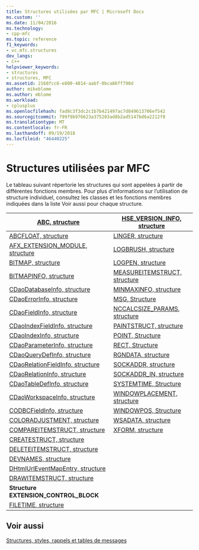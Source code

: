 ```yaml
---
title: Structures utilisées par MFC | Microsoft Docs
ms.custom: ''
ms.date: 11/04/2016
ms.technology:
- cpp-mfc
ms.topic: reference
f1_keywords:
- vc.mfc.structures
dev_langs:
- C++
helpviewer_keywords:
- structures
- structures, MFC
ms.assetid: 2168fcc6-e800-4814-aabf-0bca86ff790d
author: mikeblome
ms.author: mblome
ms.workload:
- cplusplus
ms.openlocfilehash: fad8c3f3dc2c1b7b421497ac7d849613706ef542
ms.sourcegitcommit: 799f9b976623a375203ad8b2ad5147bd6a2212f0
ms.translationtype: MT
ms.contentlocale: fr-FR
ms.lasthandoff: 09/19/2018
ms.locfileid: "46440225"
---
```

# <a name="structures-used-by-mfc"></a>Structures utilisées par MFC

Le tableau suivant répertorie les structures qui sont appelées à partir de différentes fonctions membres. Pour plus d’informations sur l’utilisation de structure individuel, consultez les classes et les fonctions membres indiquées dans la liste Voir aussi pour chaque structure.

|[ABC, structure](../../mfc/reference/abc-structure.md)|[HSE_VERSION_INFO, structure](../../mfc/reference/hse-version-info-structure.md)|
|--------------------------------------------------------------------------------------------------------------|-----------------------------------------------------------------------------------------------------------------------------|
|[ABCFLOAT, structure](../../mfc/reference/abcfloat-structure.md)|[LINGER, structure](../../mfc/reference/linger-structure.md)|
|[AFX_EXTENSION_MODULE, structure](../../mfc/reference/afx-extension-module-structure.md)|[LOGBRUSH, structure](../../mfc/reference/logbrush-structure.md)|
|[BITMAP, structure](../../mfc/reference/bitmap-structure.md)|[LOGPEN, structure](../../mfc/reference/logpen-structure.md)|
|[BITMAPINFO, structure](../../mfc/reference/bitmapinfo-structure.md)|[MEASUREITEMSTRUCT, structure](../../mfc/reference/measureitemstruct-structure.md)|
|[CDaoDatabaseInfo, structure](../../mfc/reference/cdaodatabaseinfo-structure.md)|[MINMAXINFO, structure](../../mfc/reference/minmaxinfo-structure.md)|
|[CDaoErrorInfo, structure](../../mfc/reference/cdaoerrorinfo-structure.md)|[MSG, Structure](../../mfc/reference/msg-structure1.md)|
|[CDaoFieldInfo, structure](../../mfc/reference/cdaofieldinfo-structure.md)|[NCCALCSIZE_PARAMS, structure](../../mfc/reference/nccalcsize-params-structure.md)|
|[CDaoIndexFieldInfo, structure](../../mfc/reference/cdaoindexfieldinfo-structure.md)|[PAINTSTRUCT, structure](../../mfc/reference/paintstruct-structure.md)|
|[CDaoIndexInfo, structure](../../mfc/reference/cdaoindexinfo-structure.md)|[POINT, Structure](../../mfc/reference/point-structure1.md)|
|[CDaoParameterInfo, structure](../../mfc/reference/cdaoparameterinfo-structure.md)|[RECT, Structure](../../mfc/reference/rect-structure1.md)|
|[CDaoQueryDefInfo, structure](../../mfc/reference/cdaoquerydefinfo-structure.md)|[RGNDATA, structure](../../mfc/reference/rgndata-structure.md)|
|[CDaoRelationFieldInfo, structure](../../mfc/reference/cdaorelationfieldinfo-structure.md)|[SOCKADDR, structure](../../mfc/reference/sockaddr-structure.md)|
|[CDaoRelationInfo, structure](../../mfc/reference/cdaorelationinfo-structure.md)|[SOCKADDR_IN, structure](../../mfc/reference/sockaddr-in-structure.md)|
|[CDaoTableDefInfo, structure](../../mfc/reference/cdaotabledefinfo-structure.md)|[SYSTEMTIME, Structure](systemtime-structure1.md)
|[CDaoWorkspaceInfo, structure](../../mfc/reference/cdaoworkspaceinfo-structure.md)|[WINDOWPLACEMENT, structure](../../mfc/reference/windowplacement-structure.md)|
|[CODBCFieldInfo, structure](../../mfc/reference/codbcfieldinfo-structure.md)|[WINDOWPOS, Structure](../../mfc/reference/windowpos-structure1.md)
|[COLORADJUSTMENT, structure](../../mfc/reference/coloradjustment-structure.md)|[WSADATA, structure](../../mfc/reference/wsadata-structure.md)|
|[COMPAREITEMSTRUCT, structure](../../mfc/reference/compareitemstruct-structure.md)|[XFORM, structure](../../mfc/reference/xform-structure.md)|
|[CREATESTRUCT, structure](../../mfc/reference/createstruct-structure.md)||
|[DELETEITEMSTRUCT, structure](../../mfc/reference/deleteitemstruct-structure.md)||
|[DEVNAMES, structure](../../mfc/reference/devnames-structure.md)||
|[DHtmlUrlEventMapEntry, structure](../../mfc/reference/dhtmlurleventmapentry-structure.md)||
|[DRAWITEMSTRUCT, structure](../../mfc/reference/drawitemstruct-structure.md)||
|**Structure EXTENSION_CONTROL_BLOCK**||
|[FILETIME, structure](../../mfc/reference/filetime-structure.md)

## <a name="see-also"></a>Voir aussi

[Structures, styles, rappels et tables de messages](../../mfc/reference/structures-styles-callbacks-and-message-maps.md)


